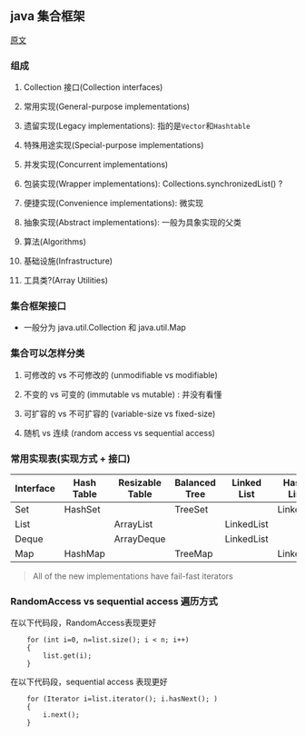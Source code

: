 ## java 集合框架
[原文](http://docs.oracle.com/javase/7/docs/technotes/guides/collections/overview.html)

### 组成

1. Collection 接口(Collection interfaces)

2. 常用实现(General-purpose implementations)

3. 遗留实现(Legacy implementations): 指的是`Vector`和`Hashtable`

4. 特殊用途实现(Special-purpose implementations)

5. 并发实现(Concurrent implementations)

6. 包装实现(Wrapper implementations): Collections.synchronizedList() ?

7. 便捷实现(Convenience implementations): 微实现

8. 抽象实现(Abstract implementations): 一般为具象实现的父类

9. 算法(Algorithms)

10. 基础设施(Infrastructure)

11. 工具类?(Array Utilities)


### 集合框架接口

- 一般分为 java.util.Collection 和 java.util.Map


### 集合可以怎样分类

1. 可修改的 vs 不可修改的 (unmodifiable vs modifiable)

2. 不变的 vs 可变的 (immutable vs mutable) : 并没有看懂

3. 可扩容的 vs 不可扩容的 (variable-size vs fixed-size)

4. 随机 vs 连续 (random access vs sequential access)

### 常用实现表(实现方式 + 接口)

| Interface | Hash Table | Resizable Table | Balanced Tree | Linked List | Hash Table + Linked List |
| ---       | ---        | ---             | ---           | ---         | ---                      |
| Set       | HashSet    |                 | TreeSet       |             | LinkedHashSet            |
| List      |            | ArrayList       |               | LinkedList  |                          |
| Deque     |            | ArrayDeque      |               | LinkedList  |                          |
| Map       | HashMap    |                 | TreeMap       |             | LinkedHashMap            |

> All of the new implementations have fail-fast iterators

### RandomAccess vs sequential access 遍历方式

在以下代码段，RandomAccess表现更好
```
    for (int i=0, n=list.size(); i < n; i++)
    {
        list.get(i);
    }
```

在以下代码段，sequential access 表现更好
```
    for (Iterator i=list.iterator(); i.hasNext(); )
    {
        i.next();
    }
```